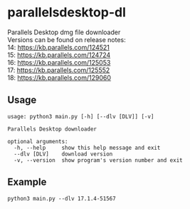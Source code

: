 # parallelsdesktop-dl  
Parallels Desktop dmg file downloader  
Versions can be found on release notes:  
14: https://kb.parallels.com/124521  
15: https://kb.parallels.com/124724  
16: https://kb.parallels.com/125053  
17: https://kb.parallels.com/125552  
18: https://kb.parallels.com/129060  
## Usage  
    usage: python3 main.py [-h] [--dlv [DLV]] [-v]

    Parallels Desktop downloader

    optional arguments:
      -h, --help     show this help message and exit
      --dlv [DLV]    download version
      -v, --version  show program's version number and exit

## Example  
    python3 main.py --dlv 17.1.4-51567
